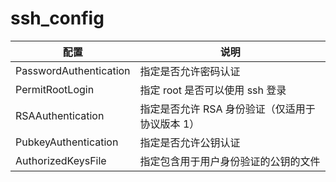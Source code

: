 # ssh_config

| 配置                   | 说明                                            |
| ---------------------- | ----------------------------------------------- |
| PasswordAuthentication | 指定是否允许密码认证                            |
| PermitRootLogin        | 指定 root 是否可以使用 ssh 登录                 |
| RSAAuthentication      | 指定是否允许 RSA 身份验证（仅适用于协议版本 1） |
| PubkeyAuthentication   | 指定是否允许公钥认证                            |
| AuthorizedKeysFile     | 指定包含用于用户身份验证的公钥的文件            |

